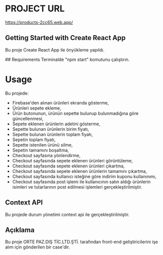 # PROJECT URL
https://products-2cc65.web.app/

## Getting Started with Create React App
Bu proje Create React App ile önyükleme yapıldı.

## Requirements
Terminalde "npm start" komutunu çalıştırın.

# Usage
Bu projede: 
- Firebase'den alınan ürünleri ekranda gösterme,
-  Ürünleri sepete ekleme, 
- Ürün butonunun, ürünün sepette bulunup bulunmadığına göre güncellenmesi, 
- Sepete eklenen ürünlerin adetini gösterme, 
- Sepette bulunan ürünlerin birim fiyatı,
- Sepette bulunan ürünlerin toplam fiyatı, 
- Sepetin toplam fiyatı, 
- Sepette istenilen ürünü silme,
- Sepetin tamamını boşaltma, 
- Checkout sayfasına yönlendirme, 
- Checkout sayfasında sepete eklenen ürünleri görüntüleme, 
- Checkout sayfasında sepete eklenen ürünleri çıkartma, 
- Checkout sayfasında sepete eklenen ürünlerin tamamını çıkartma, 
- Checkout sayfasında kullanıcı isteğine göre indirim kuponu kullanınımı, 
- Checkout sayfasında post işlemi ile kullanıcının satın aldığı ürünlerin isimleri ve tutarlarının post edilmesi
işlemleri gerçekleştirilmiştir.

## Context API
Bu projede durum yönetimi context api ile gerçekleştirilmiştir.

## Açıklama
Bu proje ORTE PAZ.DIŞ TİC.LTD.ŞTİ. tarafından front-end geliştiricilerini işe alım için gönderilen bir case'dir.